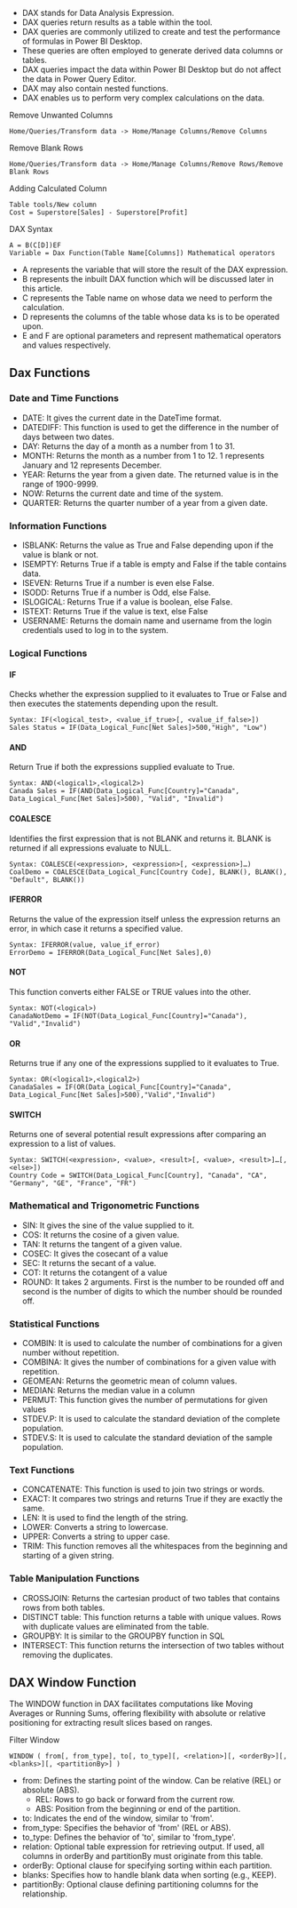 - DAX stands for Data Analysis Expression.
- DAX queries return results as a table within the tool.
- DAX queries are commonly utilized to create and test the performance of formulas in Power BI Desktop.
- These queries are often employed to generate derived data columns or tables.
- DAX queries impact the data within Power BI Desktop but do not affect the data in Power Query Editor.
- DAX may also contain nested functions.
- DAX enables us to perform very complex calculations on the data.

Remove Unwanted Columns
```
Home/Queries/Transform data -> Home/Manage Columns/Remove Columns
```
Remove Blank Rows
```
Home/Queries/Transform data -> Home/Manage Columns/Remove Rows/Remove Blank Rows
```
Adding Calculated Column
```
Table tools/New column
Cost = Superstore[Sales] - Superstore[Profit]
```
DAX Syntax
```
A = B(C[D])EF
Variable = Dax Function(Table Name[Columns]) Mathematical operators
```
- A represents the variable that will store the result of the DAX expression.
- B represents the inbuilt DAX function which will be discussed later in this article.
- C represents the Table name on whose data we need to perform the calculation.
- D represents the columns of the table whose data ks is to be operated upon.
- E and F are optional parameters and represent mathematical operators and values respectively.

## Dax Functions  
### Date and Time Functions 
- DATE: It gives the current date in the DateTime format.
- DATEDIFF: This function is used to get the difference in the number of days between two dates.
- DAY: Returns the day of a month as a number from 1 to 31.
- MONTH: Returns the month as a number from 1 to 12. 1 represents January and 12 represents December.
- YEAR: Returns the year from a given date. The returned value is in the range of 1900-9999.
- NOW: Returns the current date and time of the system.
- QUARTER: Returns the quarter number of a year from a given date.

### Information Functions

- ISBLANK: Returns the value as True and False depending upon if the value is blank or not.
- ISEMPTY: Returns True if a table is empty and False if the table contains data.
- ISEVEN: Returns True if a number is even else False.
- ISODD: Returns True if a number is Odd, else False.
- ISLOGICAL: Returns True if a value is boolean, else False.
- ISTEXT: Returns True if the value is text, else False
- USERNAME: Returns the domain name and username from the login credentials used to log in to the system.

### Logical Functions

#### IF
Checks whether the expression supplied to it evaluates to True or False and then executes the statements depending upon the result.
```
Syntax: IF(<logical_test>, <value_if_true>[, <value_if_false>])
Sales Status = IF(Data_Logical_Func[Net Sales]>500,"High", "Low")
```
#### AND
Return True if both the expressions supplied evaluate to True.
```
Syntax: AND(<logical1>,<logical2>)
Canada Sales = IF(AND(Data_Logical_Func[Country]="Canada", Data_Logical_Func[Net Sales]>500), "Valid", "Invalid")
```
#### COALESCE
Identifies the first expression that is not BLANK and returns it. BLANK is returned if all expressions evaluate to NULL.
```
Syntax: COALESCE(<expression>, <expression>[, <expression>]…)
CoalDemo = COALESCE(Data_Logical_Func[Country Code], BLANK(), BLANK(), "Default", BLANK())
```
#### IFERROR
Returns the value of the expression itself unless the expression returns an error, in which case it returns a specified value.
```
Syntax: IFERROR(value, value_if_error)
ErrorDemo = IFERROR(Data_Logical_Func[Net Sales],0)
```
#### NOT
This function converts either FALSE or TRUE values into the other.
```
Syntax: NOT(<logical>)
CanadaNotDemo = IF(NOT(Data_Logical_Func[Country]="Canada"), "Valid","Invalid")
```
#### OR
Returns true if any one of the expressions supplied to it evaluates to True.
```
Syntax: OR(<logical1>,<logical2>)
CanadaSales = IF(OR(Data_Logical_Func[Country]="Canada", Data_Logical_Func[Net Sales]>500),"Valid","Invalid")
```
#### SWITCH
Returns one of several potential result expressions after comparing an expression to a list of values.
```
Syntax: SWITCH(<expression>, <value>, <result>[, <value>, <result>]…[, <else>])
Country Code = SWITCH(Data_Logical_Func[Country], "Canada", "CA", "Germany", "GE", "France", "FR")
```

### Mathematical and Trigonometric Functions

- SIN: It gives the sine of the value supplied to it.
- COS: It returns the cosine of a given value.
- TAN: It returns the tangent of a given value.
- COSEC: It gives the cosecant of a value 
- SEC: It returns the secant of a value.
- COT: It returns the cotangent of a value 
- ROUND: It takes 2 arguments. First is the number to be rounded off and second is the number of digits to which the number should be rounded off.

### Statistical Functions

- COMBIN: It is used to calculate the number of combinations for a given number without repetition.
- COMBINA: It gives the number of combinations for a given value with repetition.
- GEOMEAN: Returns the geometric mean of column values.
- MEDIAN: Returns the median value in a column 
- PERMUT: This function gives the number of permutations for given values 
- STDEV.P: It is used to calculate the standard deviation of the complete population.
- STDEV.S: It is used to calculate the standard deviation of the sample population.

### Text Functions

- CONCATENATE: This function is used to join two strings or words.
- EXACT: It compares two strings and returns True if they are exactly the same.
- LEN: It is used to find the length of the string.
- LOWER: Converts a string to lowercase.
- UPPER: Converts a string to upper case.
- TRIM: This function removes all the whitespaces from the beginning and starting of a given string.

### Table Manipulation Functions

- CROSSJOIN: Returns the cartesian product of two tables that contains rows from both tables.
- DISTINCT table: This function returns a table with unique values. Rows with duplicate values are eliminated from the table.
- GROUPBY: It is similar to the GROUPBY function in SQL 
- INTERSECT: This function returns the intersection of two tables without removing the duplicates.

## DAX Window Function
The WINDOW function in DAX facilitates computations like Moving Averages or Running Sums, offering flexibility with absolute or relative positioning for extracting result slices based on ranges.

Filter Window
```
WINDOW ( from[, from_type], to[, to_type][, <relation>][, <orderBy>][, <blanks>][, <partitionBy>] )
```
- from: Defines the starting point of the window.
Can be relative (REL) or absolute (ABS).
    - REL: Rows to go back or forward from the current row.
    - ABS: Position from the beginning or end of the partition.
- to: Indicates the end of the window, similar to 'from'.
- from_type: Specifies the behavior of 'from' (REL or ABS).
- to_type: Defines the behavior of 'to', similar to 'from_type'.
- relation: Optional table expression for retrieving output.
If used, all columns in orderBy and partitionBy must originate from this table.
- orderBy: Optional clause for specifying sorting within each partition.
- blanks: Specifies how to handle blank data when sorting (e.g., KEEP).
- partitionBy: Optional clause defining partitioning columns for the relationship.
